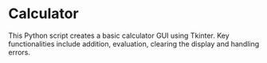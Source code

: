 # Calculator

This Python script creates a basic calculator GUI using Tkinter. Key functionalities include addition, evaluation, clearing the display and handling errors.
